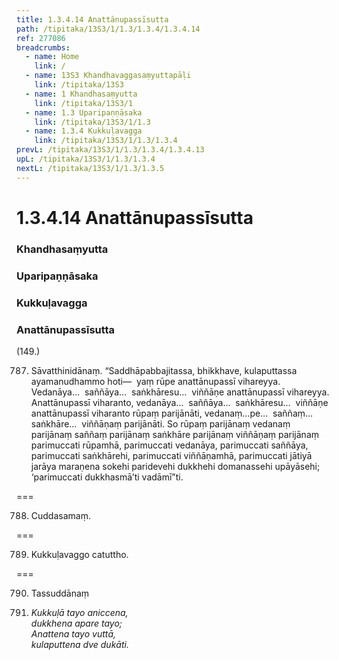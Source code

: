 ```yaml
---
title: 1.3.4.14 Anattānupassīsutta
path: /tipitaka/13S3/1/1.3/1.3.4/1.3.4.14
ref: 277086
breadcrumbs:
  - name: Home
    link: /
  - name: 13S3 Khandhavaggasaṃyuttapāḷi
    link: /tipitaka/13S3
  - name: 1 Khandhasaṃyutta
    link: /tipitaka/13S3/1
  - name: 1.3 Uparipaṇṇāsaka
    link: /tipitaka/13S3/1/1.3
  - name: 1.3.4 Kukkuḷavagga
    link: /tipitaka/13S3/1/1.3/1.3.4
prevL: /tipitaka/13S3/1/1.3/1.3.4/1.3.4.13
upL: /tipitaka/13S3/1/1.3/1.3.4
nextL: /tipitaka/13S3/1/1.3/1.3.5
---
```


# 1.3.4.14 Anattānupassīsutta

### Khandhasaṃyutta

### Uparipaṇṇāsaka

### Kukkuḷavagga

### Anattānupassīsutta

(149.)

787. Sāvatthinidānaṃ. “Saddhāpabbajitassa, bhikkhave, kulaputtassa ayamanudhammo hoti—  yaṃ rūpe anattānupassī vihareyya. Vedanāya…  saññāya…  saṅkhāresu…  viññāṇe anattānupassī vihareyya. Anattānupassī viharanto, vedanāya…  saññāya…  saṅkhāresu…  viññāṇe anattānupassī viharanto rūpaṃ parijānāti, vedanaṃ…pe…  saññaṃ…  saṅkhāre…  viññāṇaṃ parijānāti. So rūpaṃ parijānaṃ vedanaṃ parijānaṃ saññaṃ parijānaṃ saṅkhāre parijānaṃ viññāṇaṃ parijānaṃ parimuccati rūpamhā, parimuccati vedanāya, parimuccati saññāya, parimuccati saṅkhārehi, parimuccati viññāṇamhā, parimuccati jātiyā jarāya maraṇena sokehi paridevehi dukkhehi domanassehi upāyāsehi; ‘parimuccati dukkhasmā’ti vadāmī”ti.

===

788. Cuddasamaṃ.



===

789. Kukkuḷavaggo catuttho.



===

790. Tassuddānaṃ



791. _Kukkuḷā tayo aniccena,_  
_dukkhena apare tayo;_  
_Anattena tayo vuttā,_  
_kulaputtena dve dukāti._  



